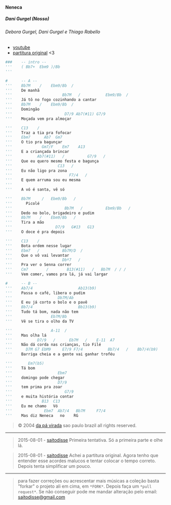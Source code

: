 #### Neneca
##### Dani Gurgel (Nosso)
###### Debora Gurgel, Dani Gurgel e Thiago Rabello
- [youtube](https://www.youtube.com/watch?v=DLaGM4pn1RA)
- [partitura original](http://www.deboragurgel.com.br/?page_id=64) <3

```py
###    -- intro --
'''    ( Bb7+  Ebm9 )/Bb
'''

#      -- A --
'''    Bb7M    /    Ebm9/Bb  /
'''    De manhã
'''                      Bb7M   /           Ebm9/Bb  /
'''    Já tô no fogo cozinhando a cantar
'''    Bb7M    /    Ebm9/Bb  /
'''    Domingão
'''                       D7/9 Ab7(#11) G7/9
'''    Moçada vem pra almoçar

'''    C13    /
'''    Traz a tia pra fofocar
'''    Ebm7      Ab7  Gm7
'''    O tio pra bagunçar
'''             Gm7/F    Em7    A13
'''    E a criançada brincar
'''           Ab7(#11)   /          G7/9   /
'''    Que eu quero mesmo festa e bagunça
'''                    C13   /
'''    Eu não ligo pra zona
'''                         F7/4   /
'''    E quem arruma sou eu mesma
'''
'''    A vó é santa, vê só

'''    Bb7M     /   Ebm9/Bb   /
'''      Picolé
'''                       Bb7M   /          Ebm9/Bb   /
'''    Dedo no bolo, brigadeiro e pudim
'''    Bb7M    /    Ebm9/Bb   /
'''    Tira a mão
'''                   D7/9   G#13   G13
'''    O doce é pra depois

'''    C13    /
'''    Bota ordem nesse lugar
'''    Ebm7   /          Bb7M/D  /
'''    Que o vô vai levantar
'''                      Dbº7   /
'''    Pra ver o Senna correr
'''    Cm7        /        B13(#11)   /   Bb7M  / / /
'''    Vem comer, vamos pra lá, já vai largar

#      -- B --
'''    Ab7/4                    Ab13(b9)
'''    Passa o café, libera o pudim
'''                    Db7M/Ab
'''    E eu já corto o bolo e o pavê
'''    Bb7/4                    Bb13(b9)
'''    Tudo tá bom, nada não tem
'''                 Eb7M/Bb
'''    Vê se tira o olho da TV

'''                 A-11  /
'''    Mas olha lá
'''           D7/9   /      Eb7M   /    E-11  A7
'''    Não dá corda nas crianças, tio Filé
'''      D7M G7 EbM9     E7/9 F7/4           Bb7/4   /    Bb7/4(b9)
'''    Barriga cheia e a gente vai ganhar troféu

'''       Em7(b5)
'''    Tá bom
'''                    Ebm7
'''    domingo pode chegar
'''                    D7/9
'''    tem prima pra zoar
'''                       G7/9
'''    e muita história contar
'''             B13  C13
'''    Eu me chamo   Vó
'''              Ebm7  Ab7/4   Bb7M     F7/4
'''    Mas diz Neneca   no    RG
```

> © 2004 [da pá virada](http://www.dapavirada.com) sao paulo brazil all rights reserved.

-----------------

> 2015-08-01 - [saitodisse](http://saitodisse.github.io/)
>  Primeira tentativa. Só a primeira parte e olhe lá.

> 2015-08-01 - [saitodisse](http://saitodisse.github.io/)
>  Achei a partitura original. Agora tenho que entender esse acordes malucos e tentar colocar o tempo correto. Depois tenta simplificar um pouco.

-------------

> para fazer correções ou acrescentar mais músicas a coleção basta "forkar" o projeto ali em cima, em `*FORK*`. Depois faça um `*pull request*`. Se não conseguir pode me mandar alteração pelo email: saitodisse@gmail.com
